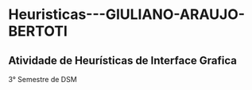 # Heuristicas---GIULIANO-ARAUJO-BERTOTI
## Atividade de Heurísticas de Interface Grafica

3° Semestre de DSM
